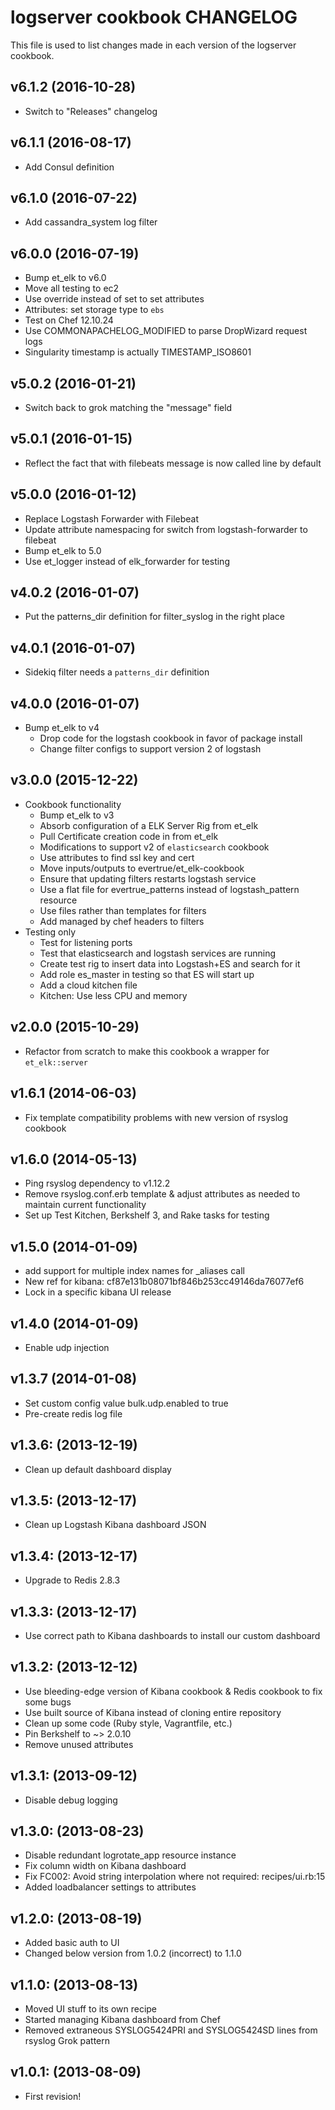 logserver cookbook CHANGELOG
============================
This file is used to list changes made in each version of the logserver cookbook.

v6.1.2 (2016-10-28)
-------------------
* Switch to "Releases" changelog

v6.1.1 (2016-08-17)
-------------------
* Add Consul definition

v6.1.0 (2016-07-22)
-------------------
* Add cassandra_system log filter

v6.0.0 (2016-07-19)
-------------------
* Bump et_elk to v6.0
* Move all testing to ec2
* Use override instead of set to set attributes
* Attributes: set storage type to `ebs`
* Test on Chef 12.10.24
* Use COMMONAPACHELOG_MODIFIED to parse DropWizard request logs
* Singularity timestamp is actually TIMESTAMP_ISO8601

v5.0.2 (2016-01-21)
-------------------
* Switch back to grok matching the "message" field

v5.0.1 (2016-01-15)
-------------------
* Reflect the fact that with filebeats message is now called line by default

v5.0.0 (2016-01-12)
-------------------
* Replace Logstash Forwarder with Filebeat
* Update attribute namespacing for switch from logstash-forwarder to filebeat
* Bump et_elk to 5.0
* Use et_logger instead of elk_forwarder for testing

v4.0.2 (2016-01-07)
-------------------
* Put the patterns_dir definition for filter_syslog in the right place

v4.0.1 (2016-01-07)
-------------------
* Sidekiq filter needs a `patterns_dir` definition

v4.0.0 (2016-01-07)
-------------------
* Bump et_elk to v4
    - Drop code for the logstash cookbook in favor of package install
    - Change filter configs to support version 2 of logstash

v3.0.0 (2015-12-22)
-------------------
* Cookbook functionality
    - Bump et_elk to v3
    - Absorb configuration of a ELK Server Rig from et_elk
    - Pull Certificate creation code in from et_elk
    - Modifications to support v2 of `elasticsearch` cookbook
    - Use attributes to find ssl key and cert
    - Move inputs/outputs to evertrue/et_elk-cookbook
    - Ensure that updating filters restarts logstash service
    - Use a flat file for evertrue_patterns instead of logstash_pattern resource
    - Use files rather than templates for filters
    - Add managed by chef headers to filters
* Testing only
    - Test for listening ports
    - Test that elasticsearch and logstash services are running
    - Create test rig to insert data into Logstash+ES and search for it
    - Add role es_master in testing so that ES will start up
    - Add a cloud kitchen file
    - Kitchen: Use less CPU and memory

v2.0.0 (2015-10-29)
-------------------

* Refactor from scratch to make this cookbook a wrapper for `et_elk::server`

v1.6.1 (2014-06-03)
-------------------

* Fix template compatibility problems with new version of rsyslog cookbook

v1.6.0 (2014-05-13)
-------------------

* Ping rsyslog dependency to v1.12.2
* Remove rsyslog.conf.erb template & adjust attributes as needed to maintain current functionality
* Set up Test Kitchen, Berkshelf 3, and Rake tasks for testing


v1.5.0 (2014-01-09)
------------------

* add support for multiple index names for _aliases call
* New ref for kibana: cf87e131b08071bf846b253cc49146da76077ef6
* Lock in a specific kibana UI release

v1.4.0 (2014-01-09)
------------------

* Enable udp injection

v1.3.7 (2014-01-08)
------------------

* Set custom config value bulk.udp.enabled to true
* Pre-create redis log file

v1.3.6: (2013-12-19)
-------------------

* Clean up default dashboard display

v1.3.5: (2013-12-17)
-------------------

* Clean up Logstash Kibana dashboard JSON

v1.3.4: (2013-12-17)
-------------------

* Upgrade to Redis 2.8.3

v1.3.3: (2013-12-17)
-------------------

* Use correct path to Kibana dashboards to install our custom dashboard

v1.3.2: (2013-12-12)
-------------------

* Use bleeding-edge version of Kibana cookbook & Redis cookbook to fix some bugs
* Use built source of Kibana instead of cloning entire repository
* Clean up some code (Ruby style, Vagrantfile, etc.)
* Pin Berkshelf to ~> 2.0.10
* Remove unused attributes

v1.3.1: (2013-09-12)
-------------------

* Disable debug logging

v1.3.0: (2013-08-23)
-------------------

* Disable redundant logrotate_app resource instance
* Fix column width on Kibana dashboard
* Fix FC002: Avoid string interpolation where not required: recipes/ui.rb:15
* Added loadbalancer settings to attributes

v1.2.0: (2013-08-19)
-------------------

* Added basic auth to UI
* Changed below version from 1.0.2 (incorrect) to 1.1.0

v1.1.0: (2013-08-13)
-------------------

* Moved UI stuff to its own recipe
* Started managing Kibana dashboard from Chef
* Removed extraneous SYSLOG5424PRI and SYSLOG5424SD lines from rsyslog Grok pattern

v1.0.1: (2013-08-09)
-------------------

* First revision!
